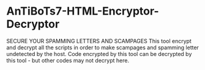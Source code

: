 # AnTiBoTs7-HTML-Encryptor-Decryptor
SECURE YOUR SPAMMING LETTERS AND SCAMPAGES This tool encrypt and decrypt all the scripts in order to make scampages and spamming letter undetected by the host. Code encrypted by this tool can be decrypted by this tool - but other codes may not decrypt here.
